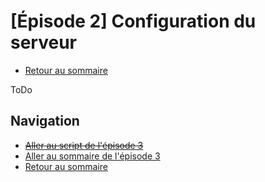 # [Épisode 2] Configuration du serveur

* [Retour au sommaire](https://github.com/SailsToDoAppTutorial/Francais/blob/master/Ep2#Épisode-2-configuration-du-serveur)

ToDo

## Navigation

* ~~[Aller au script de l'épisode 3](https://github.com/SailsToDoAppTutorial/Francais/blob/master/Ep3/SCRIPT.md#Épisode-3-création-d-une-ressource)~~
* [Aller au sommaire de l'épisode 3](https://github.com/SailsToDoAppTutorial/Francais/blob/master/Ep3#Épisode-3-création-d-une-ressource)
* [Retour au sommaire](https://github.com/SailsToDoAppTutorial/Francais/blob/master/Ep2#Épisode-2-configuration-du-serveur)